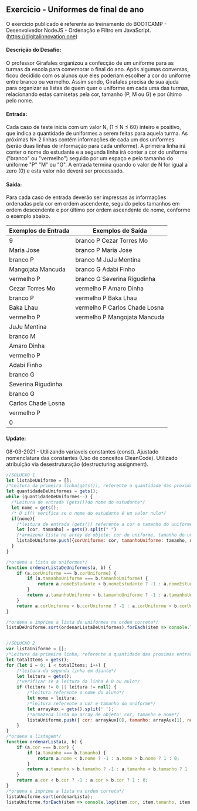 ## Exercicio - Uniformes de final de ano

O exercicio publicado é referente ao treinamento do BOOTCAMP - Desenvolvedor NodeJS - Ordenação e Filtro em JavaScript.(https://digitalinnovation.one)


#### Descrição do Desafio:

O professor Girafales organizou a confecção de um uniforme para as turmas da escola para comemorar o final do ano. Após algumas conversas, ficou decidido com os alunos que eles poderiam escolher a cor do uniforme entre branco ou vermelho. Assim sendo, Girafales precisa de sua ajuda para organizar as listas de quem quer o uniforme em cada uma das turmas, relacionando estas camisetas pela cor, tamanho (P, M ou G) e por último pelo nome.


#### Entrada:

Cada caso de teste inicia com um valor N, (1 ≤ N ≤ 60) inteiro e positivo, que indica a quantidade de uniformes a serem feitas para aquela turma. As próximas N* 2 linhas contém informações de cada um dos uniformes (serão duas linhas de informação para cada uniforme). A primeira linha irá conter o nome do estudante e a segunda linha irá conter a cor do uniforme ("branco" ou "vermelho") seguido por um espaço e pelo tamanho do uniforme "P" "M" ou "G". A entrada termina quando o valor de N for igual a zero (0) e esta valor não deverá ser processado.


#### Saída:

Para cada caso de entrada deverão ser impressas as informações ordenadas pela cor em ordem ascendente, seguido pelos tamanhos em ordem descendente e por último por ordem ascendente de nome, conforme o exemplo abaixo.

Exemplos de Entrada  | Exemplos de Saída
------------- | -------------
9 | branco P Cezar Torres Mo
Maria Jose | branco P Maria Jose
branco P | branco M JuJu Mentina
Mangojata Mancuda | branco G Adabi Finho
vermelho P | branco G Severina Rigudinha
Cezar Torres Mo | vermelho P Amaro Dinha
branco P | vermelho P Baka Lhau
Baka Lhau | vermelho P Carlos Chade Losna
vermelho P | vermelho P Mangojata Mancuda
JuJu Mentina|
branco M|
Amaro Dinha|
vermelho P|
Adabi Finho|
branco G|
Severina Rigudinha|
branco G|
Carlos Chade Losna|
vermelho P|
0|


#### Update:
08-03-2021 - Utilizando variaveis constantes (const). Ajustado nomenclatura das constantes (Uso de conceitos CleanCode). Utilizado atribuição via desestruturação (destructuring assignment).


```javascript
//SOLUCAO 1
let listaDeUniforme = [];
/*Leitura da primeira linha(gets()), referente a quantidade das proximas entrada de dados.*/
let quantidadeDeUniformes = gets();
while (quantidadeDeUniformes--) {  
  /*Leitura de entrada (gets())do nome do estudante*/
  let nome = gets();
  /* O if() verifica se o nome do estudante é um valor nulo*/
  if(nome){
    /*leitura de entrada (gets()) referente a cor e tamanho do uniforme*/
    let [cor, tamanho] = gets().split(" ")
    /*armazena lista no array de objeto: cor do uniforme, tamanho do uniforme e nome do estudante*/
    listaDeUniforme.push({corUniforme: cor, tamanhoUniforme: tamanho, nomeEstudante: nome});
  }
}

/*ordena a lista de uniformes*/ 
function ordenarListaDeUniformes(a, b) {
    if (a.corUniforme === b.corUniforme) {
        if (a.tamanhoUniforme === b.tamanhoUniforme) {
            return a.nomeEstudante < b.nomeEstudante ? -1 : a.nomeEstudante > b.nomeEstudante ? 1 : 0;
        }
        return a.tamanhoUniforme > b.tamanhoUniforme ? -1 : a.tamanhoUniforme < b.tamanhoUniforme ? 1 : 0;
    }
    return a.corUniforme < b.corUniforme ? -1 : a.corUniforme > b.corUniforme ? 1 : 0;
}

/*ordena e imprime a lista de uniformes na ordem correta*/
listaDeUniforme.sort(ordenarListaDeUniformes).forEach(item => console.log(item.corUniforme, item.tamanhoUniforme, item.nomeEstudante));


//SOLUCAO 2
var listaUniforme = [];
/*Leitura da primeira linha, referente a quantidade das proximas entrada de dados*/
let totalItems = gets();
for (let i = 0; i < totalItems; i++) {
    /*leitura da segunda linha em diante*/
    let leitura = gets();
    /*verificar se a leitura da linha é 0 ou nulo*/
    if (leitura != 0 || leitura != null) {
        /*leitura referente o nome do aluno*/
        let nome = leitura;
        /*leitura referente a cor e tamanho do uniforme*/
        let arrayAux = gets().split(' ');
        /*armazena lista no array de objeto: cor, tamanho e nome*/
        listaUniforme.push({ cor: arrayAux[0], tamanho: arrayAux[1], nome: nome })
    }
}
/*ordena a listagem*/ 
function ordenarLista(a, b) {
    if (a.cor === b.cor) {
        if (a.tamanho === b.tamanho) {
            return a.nome < b.nome ? -1 : a.nome > b.nome ? 1 : 0;
        }
        return a.tamanho > b.tamanho ? -1 : a.tamanho < b.tamanho ? 1 : 0;
    }
    return a.cor < b.cor ? -1 : a.cor > b.cor ? 1 : 0;
}
/*ordena e imprime a lista na ordem correta*/
listaUniforme.sort(ordenarLista);
listaUniforme.forEach(item => console.log(item.cor, item.tamanho, item.nome));
```
